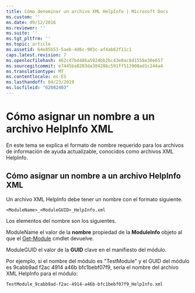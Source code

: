 ```yaml
---
title: Cómo denominar un archivo XML HelpInfo | Microsoft Docs
ms.custom: ''
ms.date: 09/12/2016
ms.reviewer: ''
ms.suite: ''
ms.tgt_pltfrm: ''
ms.topic: article
ms.assetid: 64e85b53-5aeb-4d6c-903c-af4ab62f11c1
caps.latest.revision: 7
ms.openlocfilehash: 462cd7bd486a5924bb2bc43e0ac8d1558e30e657
ms.sourcegitcommit: e7445ba8203da304286c591ff513900ad1c244a4
ms.translationtype: MT
ms.contentlocale: es-ES
ms.lasthandoff: 04/23/2019
ms.locfileid: "62082403"
---
```

# <a name="how-to-name-a-helpinfo-xml-file"></a>Cómo asignar un nombre a un archivo HelpInfo XML

En este tema se explica el formato de nombre requerido para los archivos de información de ayuda actualizable, conocidos como archivos XML HelpInfo.

## <a name="how-to-name-a-helpinfo-xml-file"></a>Cómo asignar un nombre a un archivo HelpInfo XML

Un archivo XML HelpInfo debe tener un nombre con el formato siguiente.

`<ModuleName>_<ModuleGUID>_HelpInfo.xml`

Los elementos del nombre son los siguientes.

ModuleName el valor de la **nombre** propiedad de la **ModuleInfo** objeto al que el [Get-Module](/powershell/module/Microsoft.PowerShell.Core/Get-Module) cmdlet devuelve.

ModuleGUID el valor de la **GUID** clave en el manifiesto del módulo.

Por ejemplo, si el nombre del módulo es "TestModule" y el GUID del módulo es 9cabb9ad f2ac 4914 a46b bfc1bebf07f9, sería el nombre del archivo XML HelpInfo para el módulo:

`TestModule_9cabb9ad-f2ac-4914-a46b-bfc1bebf07f9_HelpInfo.xml`